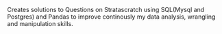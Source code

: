 Creates solutions to Questions on Stratascratch using SQL(Mysql and Postgres) and Pandas to improve continously my data analysis, wrangling and manipulation skills. 
